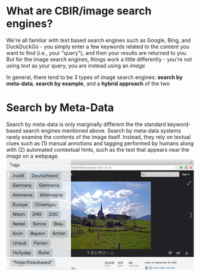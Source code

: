 # What are CBIR/image search engines?

We're all familiar with text based search engines such as Google, Bing, and DuckDuckGo - you simply enter a few keywords related to the content you want to find (i.e., your "query"), and then your results are returned to you. But for the image search engines, things work a little differently - you're not using _text_ as your query, you are instead using an _image_

In general, there tend to be 3 types of image search engines: **search by meta-data**, **search by example**, and a **hybrid approach** of the two

# Search by Meta-Data
Search by meta-data is only marginally different the the standard keyword-based search engines mentioned above. Search by meta-data systems rarely examine the contents of the image itself. Instead, they rely on textual clues such as (1) manual annotions and tagging performed by humans along with (2) automated contextual hints, such as the text that appears near the image on a webpage.
![Example of a search by meta-data. ](https://github.com/khanhducle/khanhducle.github.io/blob/master/images/cbir_flickr_example.jpg)

